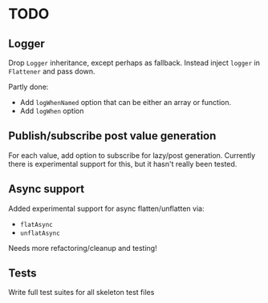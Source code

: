 # TODO

## Logger

Drop `Logger` inheritance, except perhaps as fallback. Instead inject `logger` in `Flattener` and pass down.

Partly done:

- Add `logWhenNamed` option that can be either an array or function.
- Add `logWhen` option

## Publish/subscribe post value generation

For each value, add option to subscribe for lazy/post generation.
Currently there is experimental support for this, but it hasn't really been tested.

## Async support

Added experimental support for async flatten/unflatten via:

- `flatAsync`
- `unflatAsync`

Needs more refactoring/cleanup and testing!

## Tests

Write full test suites for all skeleton test files